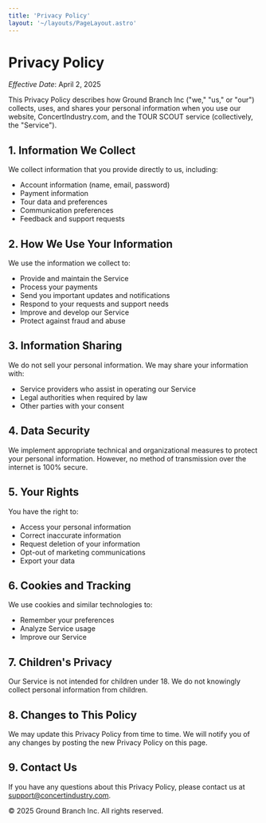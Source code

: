```yaml
---
title: 'Privacy Policy'
layout: '~/layouts/PageLayout.astro'
---
```


# Privacy Policy

_Effective Date_: April 2, 2025

This Privacy Policy describes how Ground Branch Inc ("we," "us," or "our") collects, uses, and shares your personal information when you use our website, ConcertIndustry.com, and the TOUR SCOUT service (collectively, the "Service").

## 1. Information We Collect

We collect information that you provide directly to us, including:
- Account information (name, email, password)
- Payment information
- Tour data and preferences
- Communication preferences
- Feedback and support requests

## 2. How We Use Your Information

We use the information we collect to:
- Provide and maintain the Service
- Process your payments
- Send you important updates and notifications
- Respond to your requests and support needs
- Improve and develop our Service
- Protect against fraud and abuse

## 3. Information Sharing

We do not sell your personal information. We may share your information with:
- Service providers who assist in operating our Service
- Legal authorities when required by law
- Other parties with your consent

## 4. Data Security

We implement appropriate technical and organizational measures to protect your personal information. However, no method of transmission over the internet is 100% secure.

## 5. Your Rights

You have the right to:
- Access your personal information
- Correct inaccurate information
- Request deletion of your information
- Opt-out of marketing communications
- Export your data

## 6. Cookies and Tracking

We use cookies and similar technologies to:
- Remember your preferences
- Analyze Service usage
- Improve our Service

## 7. Children's Privacy

Our Service is not intended for children under 18. We do not knowingly collect personal information from children.

## 8. Changes to This Policy

We may update this Privacy Policy from time to time. We will notify you of any changes by posting the new Privacy Policy on this page.

## 9. Contact Us

If you have any questions about this Privacy Policy, please contact us at support@concertindustry.com.

© 2025 Ground Branch Inc. All rights reserved.
